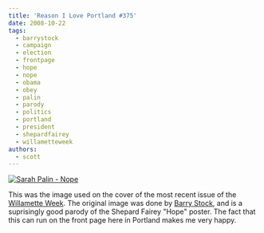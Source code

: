 ```yaml
---
title: 'Reason I Love Portland #375'
date: 2008-10-22
tags:
  - barrystock
  - campaign
  - election
  - frontpage
  - hope
  - nope
  - obama
  - obey
  - palin
  - parody
  - politics
  - portland
  - president
  - shepardfairey
  - willametteweek
authors:
  - scott
---
```


[![Sarah Palin - Nope](/images/2961989116_be754ff7d5.jpg)](http://www.flickr.com/photos/spaceninja/2961989116/)

This was the image used on the cover of the most recent issue of the [Willamette Week](http://wweek.com/editorial/2008/10/15/ww-voters-guide-november-2008/). The original image was done by [Barry Stock](http://www.flickr.com/photos/bigleaftropicals/2842653337/), and is a suprisingly good parody of the Shepard Fairey "Hope" poster. The fact that this can run on the front page here in Portland makes me very happy.
